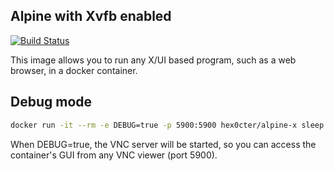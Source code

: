 ## Alpine with Xvfb enabled
[![Build Status](https://travis-ci.org/hex0cter/alpine-x.svg?branch=master)](https://travis-ci.org/hex0cter/alpine-x)

This image allows you to run any X/UI based program, such as a web browser, in a docker container.

## Debug mode
```bash
docker run -it --rm -e DEBUG=true -p 5900:5900 hex0cter/alpine-x sleep 1000
```
When DEBUG=true, the VNC server will be started, so you can access the container's GUI from any VNC viewer (port 5900).
